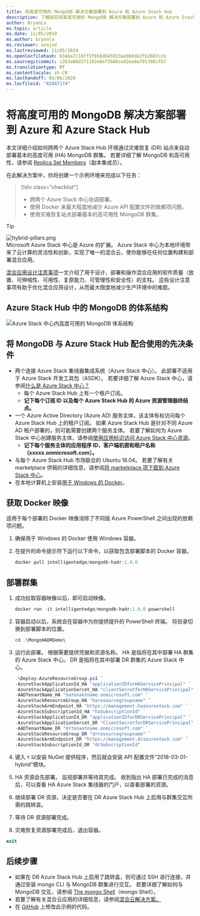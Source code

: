 ```yaml
---
title: 将高度可用的 MongoDB 解决方案部署到 Azure 和 Azure Stack Hub
description: 了解如何将高度可用的 MongoDB 解决方案部署到 Azure 和 Azure Stack Hub
author: BryanLa
ms.topic: article
ms.date: 11/05/2019
ms.author: bryanla
ms.reviewer: anajod
ms.lastreviewed: 11/05/2019
ms.openlocfilehash: b34ba7c10ff5f658d645923ae8b6de2fb2607ccb
ms.sourcegitcommit: c263a86d371192e8ef2b80ced2ee0a791398cfb7
ms.translationtype: MT
ms.contentlocale: zh-CN
ms.lasthandoff: 05/06/2020
ms.locfileid: "82847174"
---
```

# <a name="deploy-a-highly-available-mongodb-solution-to-azure-and-azure-stack-hub"></a>将高度可用的 MongoDB 解决方案部署到 Azure 和 Azure Stack Hub

本文详细介绍如何跨两个 Azure Stack Hub 环境通过灾难恢复 (DR) 站点来自动部署基本的高度可用 (HA) MongoDB 群集。 若要详细了解 MongoDB 和高可用性，请参阅 [Replica Set Members](https://docs.mongodb.com/manual/core/replica-set-members/)（副本集成员）。

在此解决方案中，你将创建一个示例环境来完成以下任务：

> [!div class="checklist"]
> - 跨两个 Azure Stack 中心协调部署。
> - 使用 Docker 来最大程度地减少 Azure API 配置文件的依赖项问题。
> - 使用灾难恢复站点部署基本的高可用性 MongoDB 群集。

> [!Tip]  
> ![hybrid-pillars.png](./media/solution-deployment-guide-cross-cloud-scaling/hybrid-pillars.png)  
> Microsoft Azure Stack 中心是 Azure 的扩展。 Azure Stack 中心为本地环境带来了云计算的灵活性和创新，实现了唯一的混合云，使你能够在任何位置构建和部署混合应用。  
> 
> [混合应用设计注意事项](overview-app-design-considerations.md)一文介绍了用于设计、部署和操作混合应用的软件质量（放置、可伸缩性、可用性、复原能力、可管理性和安全性）的支柱。 这些设计注意事项有助于优化混合应用设计，从而最大限度地减少生产环境中的难题。

## <a name="architecture-for-mongodb-with-azure-stack-hub"></a>Azure Stack Hub 中的 MongoDB 的体系结构

![Azure Stack 中心内高度可用的 MongoDB 体系结构](media/solution-deployment-guide-mongodb-ha/image1.png)

## <a name="prerequisites-for-mongodb-with-azure-stack-hub"></a>将 MongoDB 与 Azure Stack Hub 配合使用的先决条件

- 两个连接 Azure Stack 集线器集成系统（Azure Stack 中心）。 此部署不适用于 Azure Stack 开发工具包（ASDK）。 若要详细了解 Azure Stack 中心，请参阅[什么是 Azure Stack 中心？](https://azure.microsoft.com/products/azure-stack/hub/)
  - 每个 Azure Stack Hub 上有一个租户订阅。 
  - **记下每个订阅 ID 以及每个 Azure Stack Hub 的 Azure 资源管理器终结点。**
- 一个 Azure Active Directory (Azure AD) 服务主体，该主体有权访问每个 Azure Stack Hub 上的租户订阅。 如果 Azure Stack Hub 是针对不同 Azure AD 租户部署的，则可能需要创建两个服务主体。 若要了解如何为 Azure Stack 中心创建服务主体，请参阅[使用应用标识访问 Azure Stack 中心资源](https://docs.microsoft.com/azure-stack/user/azure-stack-create-service-principals)。
  - **记下每个服务主体的应用程序 ID、客户端机密和租户名称（xxxxx.onmicrosoft.com）。**
- 与每个 Azure Stack Hub 市场联合的 Ubuntu 16.04。 若要了解有关 marketplace 供稿的详细信息，请参阅[将 marketplace 项下载到 Azure Stack 中心](https://docs.microsoft.com/azure-stack/operator/azure-stack-download-azure-marketplace-item)。
- 在本地计算机上安装[用于 Windows 的 Docker](https://docs.docker.com/docker-for-windows/)。

## <a name="get-the-docker-image"></a>获取 Docker 映像

适用于每个部署的 Docker 映像消除了不同版 Azure PowerShell 之间出现的依赖项问题。

1. 确保用于 Windows 的 Docker 使用 Windows 容器。
2. 在提升的命令提示符下运行以下命令，以获取包含部署脚本的 Docker 容器。

    ```powershell  
    docker pull intelligentedge/mongodb-hadr:1.0.0
    ```

## <a name="deploy-the-clusters"></a>部署群集

1. 成功拉取容器映像以后，即可启动映像。

    ```powershell  
    docker run -it intelligentedge/mongodb-hadr:1.0.0 powershell
    ```

2. 容器启动以后，系统会在容器中为你提供提升的 PowerShell 终端。 将目录切换到部署脚本的位置。

    ```powershell  
    cd .\MongoHADRDemo\
    ```

3. 运行此部署。 根据需要提供凭据和资源名称。 HA 是指将在其中部署 HA 群集的 Azure Stack 中心。 DR 是指将在其中部署 DR 群集的 Azure Stack 中心。

    ```powershell
    .\Deploy-AzureResourceGroup.ps1 `
    -AzureStackApplicationId_HA "applicationIDforHAServicePrincipal" `
    -AzureStackApplicationSercet_HA "clientSecretforHAServicePrincipal" `
    -AADTenantName_HA "hatenantname.onmicrosoft.com" `
    -AzureStackResourceGroup_HA "haresourcegroupname" `
    -AzureStackArmEndpoint_HA "https://management.haazurestack.com" `
    -AzureStackSubscriptionId_HA "haSubscriptionId" `
    -AzureStackApplicationId_DR "applicationIDforDRServicePrincipal" `
    -AzureStackApplicationSercet_DR "ClientSecretforDRServicePrincipal" `
    -AADTenantName_DR "drtenantname.onmicrosoft.com" `
    -AzureStackResourceGroup_DR "drresourcegroupname" `
    -AzureStackArmEndpoint_DR "https://management.drazurestack.com" `
    -AzureStackSubscriptionId_DR "drSubscriptionId"
    ```

4. 键入 `Y` 以安装 NuGet 提供程序，然后就会安装 API 配置文件“2018-03-01-hybrid”模块。

5. HA 资源会先部署。 监视部署并等待其完成。 收到指出 HA 部署已完成的消息后，可以查看 HA Azure Stack 集线器的门户，以查看部署的资源。

6. 继续部署 DR 资源，决定是否要在 DR Azure Stack Hub 上启用与群集交互所需的跳转盒。

7. 等待 DR 资源部署完成。

8. 灾难恢复资源部署完成后，退出容器。

  ```powershell
  exit
  ```

## <a name="next-steps"></a>后续步骤

- 如果在 DR Azure Stack Hub 上启用了跳转盒，则可通过 SSH 进行连接，并通过安装 mongo CLI 与 MongoDB 群集进行交互。 若要详细了解如何与 MongoDB 交互，请参阅 [The mongo Shell](https://docs.mongodb.com/manual/mongo/)（mongo Shell）。
- 若要了解有关混合云应用的详细信息，请参阅[混合云解决方案。](https://aka.ms/azsdevtutorials)
- 在 [GitHub](https://github.com/Azure-Samples/azure-intelligent-edge-patterns) 上修改此示例的代码。
